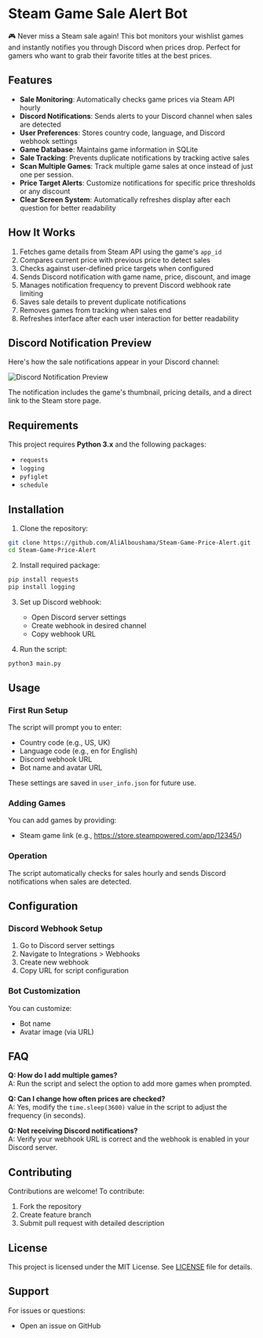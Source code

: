 # Steam Game Sale Alert Bot

🎮 Never miss a Steam sale again! This bot monitors your wishlist games and instantly notifies you through Discord when prices drop. Perfect for gamers who want to grab their favorite titles at the best prices.

## Features

- **Sale Monitoring**: Automatically checks game prices via Steam API hourly
- **Discord Notifications**: Sends alerts to your Discord channel when sales are detected
- **User Preferences**: Stores country code, language, and Discord webhook settings
- **Game Database**: Maintains game information in SQLite
- **Sale Tracking**: Prevents duplicate notifications by tracking active sales
- **Scan Multiple Games**: Track multiple game sales at once instead of just one per session.
- **Price Target Alerts**: Customize notifications for specific price thresholds or any discount
- **Clear Screen System**: Automatically refreshes display after each question for better readability

## How It Works

1. Fetches game details from Steam API using the game's `app_id`
2. Compares current price with previous price to detect sales
3. Checks against user-defined price targets when configured
4. Sends Discord notification with game name, price, discount, and image
5. Manages notification frequency to prevent Discord webhook rate limiting
6. Saves sale details to prevent duplicate notifications
7. Removes games from tracking when sales end
8. Refreshes interface after each user interaction for better readability

## Discord Notification Preview

Here's how the sale notifications appear in your Discord channel:

![Discord Notification Preview](https://files.catbox.moe/9eiuob.png)

The notification includes the game's thumbnail, pricing details, and a direct link to the Steam store page.

## Requirements

This project requires **Python 3.x** and the following packages:

- `requests`
- `logging`
- `pyfiglet`
- `schedule`

## Installation

1. Clone the repository:
```bash
git clone https://github.com/AliAlboushama/Steam-Game-Price-Alert.git
cd Steam-Game-Price-Alert
```

2. Install required package:
```bash
pip install requests
pip install logging
```

3. Set up Discord webhook:
   - Open Discord server settings
   - Create webhook in desired channel
   - Copy webhook URL

4. Run the script:
```bash
python3 main.py
```

## Usage

### First Run Setup

The script will prompt you to enter:
- Country code (e.g., US, UK)
- Language code (e.g., en for English)
- Discord webhook URL
- Bot name and avatar URL

These settings are saved in `user_info.json` for future use.

### Adding Games

You can add games by providing:
- Steam game link (e.g., https://store.steampowered.com/app/12345/)

### Operation

The script automatically checks for sales hourly and sends Discord notifications when sales are detected.

## Configuration

### Discord Webhook Setup

1. Go to Discord server settings
2. Navigate to Integrations > Webhooks
3. Create new webhook
4. Copy URL for script configuration

### Bot Customization

You can customize:
- Bot name
- Avatar image (via URL)

## FAQ

**Q: How do I add multiple games?**  
A: Run the script and select the option to add more games when prompted.

**Q: Can I change how often prices are checked?**  
A: Yes, modify the `time.sleep(3600)` value in the script to adjust the frequency (in seconds).

**Q: Not receiving Discord notifications?**  
A: Verify your webhook URL is correct and the webhook is enabled in your Discord server.

## Contributing

Contributions are welcome! To contribute:

1. Fork the repository
2. Create feature branch
3. Submit pull request with detailed description

## License

This project is licensed under the MIT License. See [LICENSE](LICENSE) file for details.

## Support

For issues or questions:
- Open an issue on GitHub
